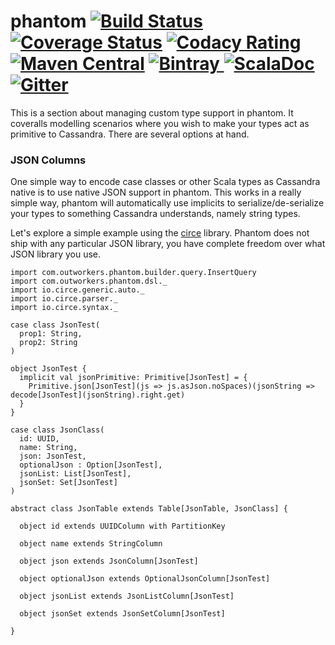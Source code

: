 phantom
[![Build Status](https://travis-ci.org/outworkers/phantom.svg?branch=develop)](https://travis-ci.org/outworkers/phantom?branch=develop) [![Coverage Status](https://coveralls.io/repos/github/outworkers/phantom/badge.svg?branch=develop)](https://coveralls.io/github/outworkers/phantom?branch=develop)  [![Codacy Rating](https://api.codacy.com/project/badge/grade/25bee222a7d142ff8151e6ceb39151b4)](https://www.codacy.com/app/flavian/phantom_2) [![Maven Central](https://maven-badges.herokuapp.com/maven-central/com.outworkers/phantom-dsl_2.11/badge.svg)](https://maven-badges.herokuapp.com/maven-central/com.outworkers/phantom-dsl_2.11) [![Bintray](https://api.bintray.com/packages/outworkers/oss-releases/phantom-dsl/images/download.svg) ](https://bintray.com/outworkers/oss-releases/phantom-dsl/_latestVersion) [![ScalaDoc](http://javadoc-badge.appspot.com/com.outworkers/phantom-dsl_2.11.svg?label=scaladoc)](http://javadoc-badge.appspot.com/com.outworkers/phantom-dsl_2.11) [![Gitter](https://badges.gitter.im/Join%20Chat.svg)](https://gitter.im/outworkers/phantom?utm_source=badge&utm_medium=badge&utm_campaign=pr-badge&utm_content=badge)
===============================================================================================================================================================================================================================================================================================================================================================================================================================================================================================================================================================================================================================================================================================================================================================================================================================================================================================================================================================================================================================================================================================================

This is a section about managing custom type support in phantom. It coveralls modelling scenarios where you wish
to make your types act as primitive to Cassandra. There are several options at hand.


### JSON Columns

One simple way to encode case classes or other Scala types as Cassandra native is to use native JSON support in phantom.
This works in a really simple way, phantom will automatically use implicits to serialize/de-serialize your types
to something Cassandra understands, namely string types.

Let's explore a simple example using the [circe](https://github.com/circe/circe) library.
Phantom does not ship with any particular JSON library, you have complete freedom over what JSON library you use.


```tut:silent
import com.outworkers.phantom.builder.query.InsertQuery
import com.outworkers.phantom.dsl._
import io.circe.generic.auto._
import io.circe.parser._
import io.circe.syntax._

case class JsonTest(
  prop1: String,
  prop2: String
)

object JsonTest {
  implicit val jsonPrimitive: Primitive[JsonTest] = {
    Primitive.json[JsonTest](js => js.asJson.noSpaces)(jsonString => decode[JsonTest](jsonString).right.get)
  }
}

case class JsonClass(
  id: UUID,
  name: String,
  json: JsonTest,
  optionalJson : Option[JsonTest],
  jsonList: List[JsonTest],
  jsonSet: Set[JsonTest]
)

abstract class JsonTable extends Table[JsonTable, JsonClass] {

  object id extends UUIDColumn with PartitionKey

  object name extends StringColumn

  object json extends JsonColumn[JsonTest]

  object optionalJson extends OptionalJsonColumn[JsonTest]

  object jsonList extends JsonListColumn[JsonTest]

  object jsonSet extends JsonSetColumn[JsonTest]

}

```